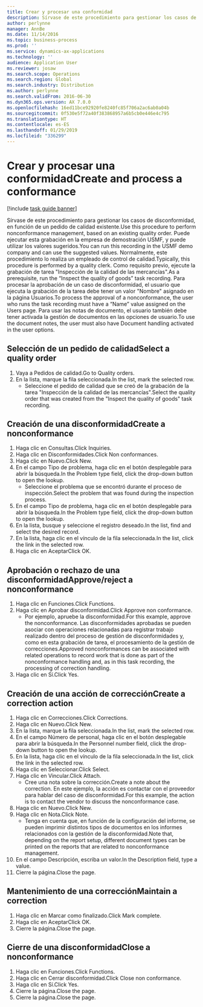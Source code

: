 ```yaml
---
title: Crear y procesar una conformidad
description: Sírvase de este procedimiento para gestionar los casos de disconformidad, en función de un pedido de calidad existente.
author: perlynne
manager: AnnBe
ms.date: 11/14/2016
ms.topic: business-process
ms.prod: ''
ms.service: dynamics-ax-applications
ms.technology: ''
audience: Application User
ms.reviewer: josaw
ms.search.scope: Operations
ms.search.region: Global
ms.search.industry: Distribution
ms.author: perlynne
ms.search.validFrom: 2016-06-30
ms.dyn365.ops.version: AX 7.0.0
ms.openlocfilehash: 16ed11bce92920fe8240fc85f706a2ac6ab0a04b
ms.sourcegitcommit: 0f530e5f72a40f383868957a6b5cb0e446e4c795
ms.translationtype: HT
ms.contentlocale: es-ES
ms.lasthandoff: 01/29/2019
ms.locfileid: "336299"
---
```

# <a name="create-and-process-a-conformance"></a><span data-ttu-id="1f1f7-103">Crear y procesar una conformidad</span><span class="sxs-lookup"><span data-stu-id="1f1f7-103">Create and process a conformance</span></span>

[!include [task guide banner](../../includes/task-guide-banner.md)]

<span data-ttu-id="1f1f7-104">Sírvase de este procedimiento para gestionar los casos de disconformidad, en función de un pedido de calidad existente.</span><span class="sxs-lookup"><span data-stu-id="1f1f7-104">Use this procedure to perform nonconformance management, based on an existing quality order.</span></span> <span data-ttu-id="1f1f7-105">Puede ejecutar esta grabación en la empresa de demostración USMF, y puede utilizar los valores sugeridos.</span><span class="sxs-lookup"><span data-stu-id="1f1f7-105">You can run this recording in the USMF demo company and can use the suggested values.</span></span> <span data-ttu-id="1f1f7-106">Normalmente, este procedimiento lo realiza un empleado de control de calidad.</span><span class="sxs-lookup"><span data-stu-id="1f1f7-106">Typically, this procedure is performed by a quality clerk.</span></span>  <span data-ttu-id="1f1f7-107">Como requisito previo, ejecute la grabación de tarea "Inspección de la calidad de las mercancías".</span><span class="sxs-lookup"><span data-stu-id="1f1f7-107">As a prerequisite, run the “Inspect the quality of goods” task recording.</span></span> <span data-ttu-id="1f1f7-108">Para procesar la aprobación de un caso de disconformidad, el usuario que ejecuta la grabación de la tarea debe tener un valor "Nombre" asignado en la página Usuarios.</span><span class="sxs-lookup"><span data-stu-id="1f1f7-108">To process the approval of a nonconformance, the user who runs the task recording must have a “Name” value assigned on the Users page.</span></span> <span data-ttu-id="1f1f7-109">Para usar las notas de documento, el usuario también debe tener activada la gestión de documentos en las opciones de usuario.</span><span class="sxs-lookup"><span data-stu-id="1f1f7-109">To use the document notes, the user must also have Document handling activated in the user options.</span></span>


## <a name="select-a-quality-order"></a><span data-ttu-id="1f1f7-110">Selección de un pedido de calidad</span><span class="sxs-lookup"><span data-stu-id="1f1f7-110">Select a quality order</span></span>
1. <span data-ttu-id="1f1f7-111">Vaya a Pedidos de calidad.</span><span class="sxs-lookup"><span data-stu-id="1f1f7-111">Go to Quality orders.</span></span>
2. <span data-ttu-id="1f1f7-112">En la lista, marque la fila seleccionada.</span><span class="sxs-lookup"><span data-stu-id="1f1f7-112">In the list, mark the selected row.</span></span>
    * <span data-ttu-id="1f1f7-113">Seleccione el pedido de calidad que se creó de la grabación de la tarea "Inspección de la calidad de las mercancías".</span><span class="sxs-lookup"><span data-stu-id="1f1f7-113">Select the quality order that was created from the "Inspect the quality of goods" task recording.</span></span>  

## <a name="create-a-nonconformance"></a><span data-ttu-id="1f1f7-114">Creación de una disconformidad</span><span class="sxs-lookup"><span data-stu-id="1f1f7-114">Create a nonconformance</span></span>
1. <span data-ttu-id="1f1f7-115">Haga clic en Consultas.</span><span class="sxs-lookup"><span data-stu-id="1f1f7-115">Click Inquiries.</span></span>
2. <span data-ttu-id="1f1f7-116">Haga clic en Disconformidades.</span><span class="sxs-lookup"><span data-stu-id="1f1f7-116">Click Non conformances.</span></span>
3. <span data-ttu-id="1f1f7-117">Haga clic en Nuevo.</span><span class="sxs-lookup"><span data-stu-id="1f1f7-117">Click New.</span></span>
4. <span data-ttu-id="1f1f7-118">En el campo Tipo de problema, haga clic en el botón desplegable para abrir la búsqueda.</span><span class="sxs-lookup"><span data-stu-id="1f1f7-118">In the Problem type field, click the drop-down button to open the lookup.</span></span>
    * <span data-ttu-id="1f1f7-119">Seleccione el problema que se encontró durante el proceso de inspección.</span><span class="sxs-lookup"><span data-stu-id="1f1f7-119">Select the problem that was found during the inspection process.</span></span>  
5. <span data-ttu-id="1f1f7-120">En el campo Tipo de problema, haga clic en el botón desplegable para abrir la búsqueda.</span><span class="sxs-lookup"><span data-stu-id="1f1f7-120">In the Problem type field, click the drop-down button to open the lookup.</span></span>
6. <span data-ttu-id="1f1f7-121">En la lista, busque y seleccione el registro deseado.</span><span class="sxs-lookup"><span data-stu-id="1f1f7-121">In the list, find and select the desired record.</span></span>
7. <span data-ttu-id="1f1f7-122">En la lista, haga clic en el vínculo de la fila seleccionada.</span><span class="sxs-lookup"><span data-stu-id="1f1f7-122">In the list, click the link in the selected row.</span></span>
8. <span data-ttu-id="1f1f7-123">Haga clic en Aceptar</span><span class="sxs-lookup"><span data-stu-id="1f1f7-123">Click OK.</span></span>

## <a name="approvereject-a-nonconformance"></a><span data-ttu-id="1f1f7-124">Aprobación o rechazo de una disconformidad</span><span class="sxs-lookup"><span data-stu-id="1f1f7-124">Approve/reject a nonconformance</span></span>
1. <span data-ttu-id="1f1f7-125">Haga clic en Funciones.</span><span class="sxs-lookup"><span data-stu-id="1f1f7-125">Click Functions.</span></span>
2. <span data-ttu-id="1f1f7-126">Haga clic en Aprobar disconformidad.</span><span class="sxs-lookup"><span data-stu-id="1f1f7-126">Click Approve non conformance.</span></span>
    * <span data-ttu-id="1f1f7-127">Por ejemplo, apruebe la disconformidad.</span><span class="sxs-lookup"><span data-stu-id="1f1f7-127">For this example, approve the nonconformance.</span></span> <span data-ttu-id="1f1f7-128">Las disconformidades aprobadas se pueden asociar con operaciones relacionadas para registrar trabajo realizado dentro del proceso de gestión de disconformidades y, como en esta grabación de tarea, el procesamiento de la gestión de correcciones.</span><span class="sxs-lookup"><span data-stu-id="1f1f7-128">Approved nonconformances can be associated with related operations to record work that is done as part of the nonconformance handling and, as in this task recording, the processing of correction handling.</span></span>  
3. <span data-ttu-id="1f1f7-129">Haga clic en Sí.</span><span class="sxs-lookup"><span data-stu-id="1f1f7-129">Click Yes.</span></span>

## <a name="create-a-correction-action"></a><span data-ttu-id="1f1f7-130">Creación de una acción de corrección</span><span class="sxs-lookup"><span data-stu-id="1f1f7-130">Create a correction action</span></span>
1. <span data-ttu-id="1f1f7-131">Haga clic en Correcciones.</span><span class="sxs-lookup"><span data-stu-id="1f1f7-131">Click Corrections.</span></span>
2. <span data-ttu-id="1f1f7-132">Haga clic en Nuevo.</span><span class="sxs-lookup"><span data-stu-id="1f1f7-132">Click New.</span></span>
3. <span data-ttu-id="1f1f7-133">En la lista, marque la fila seleccionada.</span><span class="sxs-lookup"><span data-stu-id="1f1f7-133">In the list, mark the selected row.</span></span>
4. <span data-ttu-id="1f1f7-134">En el campo Número de personal, haga clic en el botón desplegable para abrir la búsqueda.</span><span class="sxs-lookup"><span data-stu-id="1f1f7-134">In the Personnel number field, click the drop-down button to open the lookup.</span></span>
5. <span data-ttu-id="1f1f7-135">En la lista, haga clic en el vínculo de la fila seleccionada.</span><span class="sxs-lookup"><span data-stu-id="1f1f7-135">In the list, click the link in the selected row.</span></span>
6. <span data-ttu-id="1f1f7-136">Haga clic en Seleccionar.</span><span class="sxs-lookup"><span data-stu-id="1f1f7-136">Click Select.</span></span>
7. <span data-ttu-id="1f1f7-137">Haga clic en Vincular.</span><span class="sxs-lookup"><span data-stu-id="1f1f7-137">Click Attach.</span></span>
    * <span data-ttu-id="1f1f7-138">Cree una nota sobre la corrección.</span><span class="sxs-lookup"><span data-stu-id="1f1f7-138">Create a note about the correction.</span></span> <span data-ttu-id="1f1f7-139">En este ejemplo, la acción es contactar con el proveedor para hablar del caso de disconformidad.</span><span class="sxs-lookup"><span data-stu-id="1f1f7-139">For this example, the action is to contact the vendor to discuss the nonconformance case.</span></span>  
8. <span data-ttu-id="1f1f7-140">Haga clic en Nuevo.</span><span class="sxs-lookup"><span data-stu-id="1f1f7-140">Click New.</span></span>
9. <span data-ttu-id="1f1f7-141">Haga clic en Nota.</span><span class="sxs-lookup"><span data-stu-id="1f1f7-141">Click Note.</span></span>
    * <span data-ttu-id="1f1f7-142">Tenga en cuenta que, en función de la configuración del informe, se pueden imprimir distintos tipos de documentos en los informes relacionados con la gestión de la disconformidad.</span><span class="sxs-lookup"><span data-stu-id="1f1f7-142">Note that, depending on the report setup, different document types can be printed on the reports that are related to nonconformance management.</span></span>  
10. <span data-ttu-id="1f1f7-143">En el campo Descripción, escriba un valor.</span><span class="sxs-lookup"><span data-stu-id="1f1f7-143">In the Description field, type a value.</span></span>
11. <span data-ttu-id="1f1f7-144">Cierre la página.</span><span class="sxs-lookup"><span data-stu-id="1f1f7-144">Close the page.</span></span>

## <a name="maintain-a-correction"></a><span data-ttu-id="1f1f7-145">Mantenimiento de una corrección</span><span class="sxs-lookup"><span data-stu-id="1f1f7-145">Maintain a correction</span></span>
1. <span data-ttu-id="1f1f7-146">Haga clic en Marcar como finalizado.</span><span class="sxs-lookup"><span data-stu-id="1f1f7-146">Click Mark complete.</span></span>
2. <span data-ttu-id="1f1f7-147">Haga clic en Aceptar</span><span class="sxs-lookup"><span data-stu-id="1f1f7-147">Click OK.</span></span>
3. <span data-ttu-id="1f1f7-148">Cierre la página.</span><span class="sxs-lookup"><span data-stu-id="1f1f7-148">Close the page.</span></span>

## <a name="close-a-nonconformance"></a><span data-ttu-id="1f1f7-149">Cierre de una disconformidad</span><span class="sxs-lookup"><span data-stu-id="1f1f7-149">Close a nonconformance</span></span>
1. <span data-ttu-id="1f1f7-150">Haga clic en Funciones.</span><span class="sxs-lookup"><span data-stu-id="1f1f7-150">Click Functions.</span></span>
2. <span data-ttu-id="1f1f7-151">Haga clic en Cerrar disconformidad.</span><span class="sxs-lookup"><span data-stu-id="1f1f7-151">Click Close non conformance.</span></span>
3. <span data-ttu-id="1f1f7-152">Haga clic en Sí.</span><span class="sxs-lookup"><span data-stu-id="1f1f7-152">Click Yes.</span></span>
4. <span data-ttu-id="1f1f7-153">Cierre la página.</span><span class="sxs-lookup"><span data-stu-id="1f1f7-153">Close the page.</span></span>
5. <span data-ttu-id="1f1f7-154">Cierre la página.</span><span class="sxs-lookup"><span data-stu-id="1f1f7-154">Close the page.</span></span>
